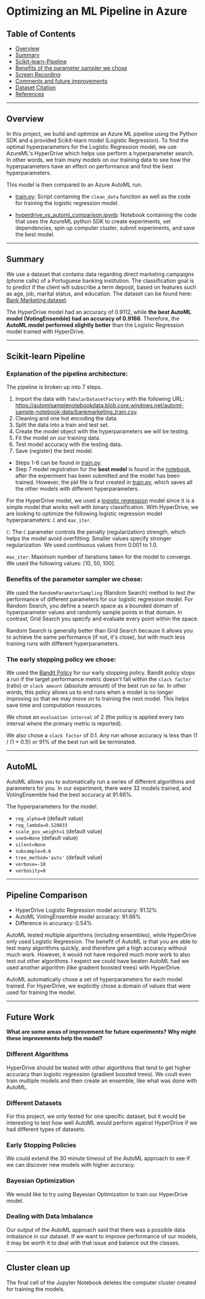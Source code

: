 # Optimizing an ML Pipeline in Azure

## Table of Contents
   * [Overview](#Overview)
   * [Summary](#Summary)
   * [Scikit-learn-Pipeline](#Scikit-learn-Pipeline)
   * [Benefits of the parameter sampler we chose](#Benefits-of-the-parameter-sampler-we-chose)
   * [Screen Recording](#Screen-Recording)
   * [Comments and future improvements](#Comments-and-future-improvements)
   * [Dataset Citation](#Dataset-Citation)
   * [References](#References)

***

## Overview

In this project, we build and optimize an Azure ML pipeline using the Python SDK and a provided Scikit-learn model (Logistic Regression). To find the optimal hyperparameters for the Logistic Regression model, we use AzureML's HyperDrive which helps use perform a hyperparameter search. In other words, we train many models on our training data to see how the hyperparameters have an effect on performance and find the best hyperparameters.

This model is then compared to an Azure AutoML run.

* [train.py](https://github.com/JayThibs/Azure-ML-Engineer-Model-Comparison-Project/blob/main/train.py): Script containing the `clean_data` function as well as the code for training the logistic regression model.

* [hyperdrive_vs_automl_comparison.ipynb](https://github.com/JayThibs/Azure-ML-Engineer-Model-Comparison-Project/blob/main/hyperdrive_vs_automl_comparison.ipynb): Notebook containing the code that uses the AzureML python SDK to create experiments, set dependencies, spin up computer cluster, submit experiments, and save the best model.

***

## Summary
We use a dataset that contains data regarding direct marketing campaigns (phone calls) of a Portuguese banking institution. The classification goal is to predict if the client will subscribe a term deposit, based on features such as age, job, marital status, and education. The dataset can be found here: [Bank Marketing dataset](https://archive.ics.uci.edu/ml/datasets/Bank+Marketing).

The HyperDrive model had an accuracy of 0.9112, while **the best AutoML model (VotingEnsemble) had an accuracy of 0.9166**. Therefore, the **AutoML model performed slightly better** than the Logistic Regression model trained with HyperDrive.

***

## Scikit-learn Pipeline
### Explanation of the pipeline architecture:

The pipeline is broken up into 7 steps.

1. Import the data with `TabularDatasetFactory` with the following URL: https://automlsamplenotebookdata.blob.core.windows.net/automl-sample-notebook-data/bankmarketing_train.csv.
2. Cleaning and one hot encoding the data.
3. Split the data into a train and test set.
4. Create the model object with the hyperparameters we will be testing.
5. Fit the model on our training data.
6. Test model accuracy with the testing data.
7. Save (register) the best model.

* Steps 1-6 can be found in [train.py](https://github.com/JayThibs/Azure-ML-Engineer-Model-Comparison-Project/blob/main/train.py).
* Step 7 model registration for the **best model** is found in the [notebook](https://github.com/JayThibs/Azure-ML-Engineer-Model-Comparison-Project/blob/main/udacity-project.ipynb), after the experiment has been submitted and the model has been trained. However, the pkl file is first created in [train.py](https://github.com/JayThibs/Azure-ML-Engineer-Model-Comparison-Project/blob/main/train.py), which saves all the other models with different hyperparameters.

For the HyperDrive model, we used a [logistic regression](https://scikit-learn.org/stable/modules/generated/sklearn.linear_model.LogisticRegression.html) model since it is a simple model that works well with binary classification. With HyperDrive, we are looking to optimize the following logistic regression model hyperparameters: `C` and `max_iter`.

`C`: The `C` parameter controls the penalty (regularization) strength, which helps the model avoid overfitting. Smaller values specify stronger regularization. We used continuous values from 0.001 to 1.0.

`max_iter`: Maximum number of iterations taken for the model to converge. We used the following values: [10, 50, 100].

### Benefits of the parameter sampler we chose:

We used the `RandomParameterSampling` (Random Search) method to test the performance of different parameters for our logistic regression model. For Random Search, you define a search space as a bounded domain of hyperparameter values and randomly sample points in that domain. In contrast, Grid Search you specify and evaluate every point within the space.

Random Search is generally better than Grid Search because it allows you to achieve the same performance (if not, it's close), but with much less training runs with different hyperparameters.

### The early stopping policy we chose:

We used the [Bandit Policy](https://docs.microsoft.com/en-us/python/api/azureml-train-core/azureml.train.hyperdrive.banditpolicy?view=azure-ml-py) for our early stopping policy. Bandit policy stops a run if the target performance metric doesn't fall within the `slack factor` (ratio) or `slack amount` (absolute amount) of the best run so far. In other words, this policy allows us to end runs when a model is no longer improving so that we may move on to training the next model. This helps save time and computation resources.

We chose an `evaluation interval` of 2 (the policy is applied every two interval where the primary metric is reported).

We also chose a `slack factor` of 0.1. Any run whose accuracy is less than (1 / (1 + 0.1)) or 91% of the best run will be terminated.

***

## AutoML

AutoML allows you to automatically run a series of different algorithms and parameters for you. In our experiment, there were 32 models trained, and VotingEnsemble had the best accuracy at 91.66%.

The hyperparameters for the model:

* `reg_alpha=0` (default value)
* `reg_lambda=0.520833`
* `scale_pos_weight=1` (default value)
* `seed=None` (default value)
* `silent=None`
* `subsample=0.6`
* `tree_method='auto'` (default value)
* `verbose=-10`
* `verbosity=0`

***

## Pipeline Comparison

* HyperDrive Logistic Regression model accuracy: 91.12%
* AutoML VotingEnsemble model accuracy: 91.66%
* Difference in accuracy: 0.54%

AutoML tested multiple algorithms (including ensembles), while HyperDrive only used Logistic Regression. The benefit of AutoML is that you are able to test many algorithms quickly, and therefore get a high accuracy without much work. However, it would not have required much more work to also test out other algorithms. I expect we could have beaten AutoML had we used another algorithm (like gradient boosted trees) with HyperDrive.

AutoML automatically chose a set of hyperparameters for each model trained. For HyperDrive, we explicitly chose a domain of values that were used for training the model.

***

## Future Work
**What are some areas of improvement for future experiments? Why might these improvements help the model?**

### Different Algorithms

HyperDrive should be tested with other algorithms that tend to get higher accuracy than logistic regression (gradient boosted trees). We coult even train multiple models and then create an ensemble, like what was done with AutoML.

### Different Datasets

For this project, we only tested for one specific dataset, but it would be interesting to test how well AutoML would perform against HyperDrive if we had different types of datasets.

### Early Stopping Policies

We could extend the 30 minute timeout of the AutoML approach to see if we can discover new models with higher accuracy.

### Bayesian Optimization

We would like to try using Bayesian Optimization to train our HyperDrive model.

### Dealing with Data Imbalance

Our output of the AutoML approach said that there was a possible data imbalance in our dataset. If we want to improve performance of our models, it may be worth it to deal with that issue and balance out the classes.

***

## Cluster clean up

The final cell of the Jupyter Notebook deletes the computer cluster created for training the models.

